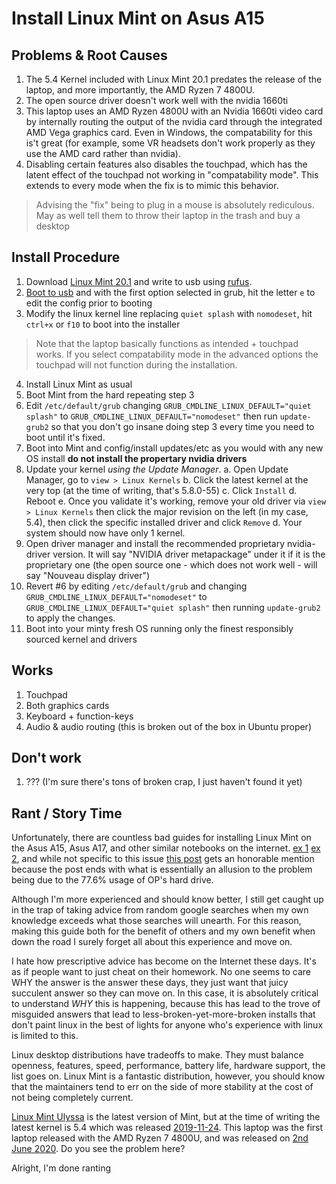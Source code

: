 # Install Linux Mint on Asus A15

## Problems & Root Causes

1. The 5.4 Kernel included with Linux Mint 20.1 predates the release of the laptop, and more importantly, the AMD Ryzen 7 4800U.
2. The open source driver doesn't work well with the nvidia 1660ti
3. This laptop uses an AMD Ryzen 4800U with an Nvidia 1660ti video card by internally routing the output of the nvidia card through the integrated AMD Vega graphics card. Even in Windows, the compatability for this is't great (for example, some VR headsets don't work properly as they use the AMD card rather than nvidia).
4. Disabling certain features also disables the touchpad, which has the latent effect of the touchpad not working in "compatability mode". This extends to every mode when the fix is to mimic this behavior.

> Advising the "fix" being to plug in a mouse is absolutely rediculous. May as well tell them to throw their laptop in the trash and buy a desktop

## Install Procedure

1. Download [Linux Mint 20.1](https://www.linuxmint.com/edition.php?id=284) and write to usb using [rufus](https://rufus.ie/en_US/).
2. [Boot to usb](https://www.asus.com/me-en/support/FAQ/1013017) and with the first option selected in grub, hit the letter `e` to edit the config prior to booting
3. Modify the linux kernel line replacing `quiet splash` with `nomodeset`, hit `ctrl+x` or `f10` to boot into the installer
  > Note that the laptop basically functions as intended + touchpad works. If you select compatability mode in the advanced options the touchpad will not function during the installation.
4. Install Linux Mint as usual
5. Boot Mint from the hard repeating step 3
6. Edit `/etc/default/grub` changing `GRUB_CMDLINE_LINUX_DEFAULT="quiet splash"` to `GRUB_CMDLINE_LINUX_DEFAULT="nomodeset"` then run `update-grub2` so that you don't go insane doing step 3 every time you need to boot until it's fixed.
7. Boot into Mint and config/install updates/etc as you would with any new OS install **do not install the propertary nvidia drivers**
8. Update your kernel _using the Update Manager_.
  a. Open Update Manager, go to `view > Linux Kernels`
  b. Click the latest kernel at the very top (at the time of writing, that's 5.8.0-55)
  c. Click `Install`
  d. Reboot
  e. Once you validate it's working, remove your old driver via `view > Linux Kernels` then click the major revision on the left (in my case, 5.4), then click the specific installed driver and click `Remove`
  d. Your system should now have only 1 kernel.
9. Open driver manager and install the recommended proprietary nvidia-driver version. It will say "NVIDIA driver metapackage" under it if it is the proprietary one (the open source one - which does not work well - will say "Nouveau display driver")
10. Revert #6 by editing `/etc/default/grub` and changing `GRUB_CMDLINE_LINUX_DEFAULT="nomodeset"` to `GRUB_CMDLINE_LINUX_DEFAULT="quiet splash"` then running `update-grub2` to apply the changes.
11. Boot into your minty fresh OS running only the finest responsibly sourced kernel and drivers

## Works

1. Touchpad
2. Both graphics cards
3. Keyboard + function-keys
4. Audio & audio routing (this is broken out of the box in Ubuntu proper)

## Don't work

1. ??? (I'm sure there's tons of broken crap, I just haven't found it yet)


## Rant / Story Time

Unfortunately, there are countless bad guides for installing Linux Mint on the Asus A15, Asus A17, and other similar notebooks on the internet. [ex 1](https://gist.github.com/danialmalik/648311826baaa4883b0936686a0d79d1) [ex 2](https://www.reddit.com/r/linuxhardware/comments/hbqa7r/issues_ryzen_4000_4800u_compatibility_ubuntu_2004/), and while not specific to this issue [this post](https://forums.linuxmint.com/viewtopic.php?t=350317) gets an honorable mention because the post ends with what is essentially an allusion to the problem being due to the 77.6% usage of OP's hard drive.

Although I'm more experienced and should know better, I still get caught up in the trap of taking advice from random google searches when my own knowledge exceeds what those searches will unearth. For this reason, making this guide both for the benefit of others and my own benefit when down the road I surely forget all about this experience and move on.

I hate how prescriptive advice has become on the Internet these days. It's as if people want to just cheat on their homework. No one seems to care WHY the answer is the answer these days, they just want that juicy succulent answer so they can move on. In this case, it is absolutely critical to understand _WHY_ this is happening, because this has lead to the trove of misguided answers that lead to less-broken-yet-more-broken installs that don't paint linux in the best of lights for anyone who's experience with linux is limited to this.

Linux desktop distributions have tradeoffs to make. They must balance openness, features, speed, performance, battery life, hardware support, the list goes on. Linux Mint is a fantastic distribution, however, you should know that the maintainers tend to err on the side of more stability at the cost of not being completely current.

[Linux Mint Ulyssa](https://www.linuxmint.com/rel_ulyssa.php) is the latest version of Mint, but at the time of writing the latest kernel is 5.4 which was released [2019-11-24](https://www.kernel.org/category/releases.html). This laptop was the first laptop released with the AMD Ryzen 7 4800U, and was released on [2nd June 2020](https://gadgets.ndtv.com/asus-tuf-a15-price-in-india-94088). Do you see the problem here?

Alright, I'm done ranting
